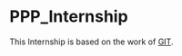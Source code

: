 # PPP_Internship

This Internship is based on the work of [GIT](https://github.com/schelterlabs/jenga).